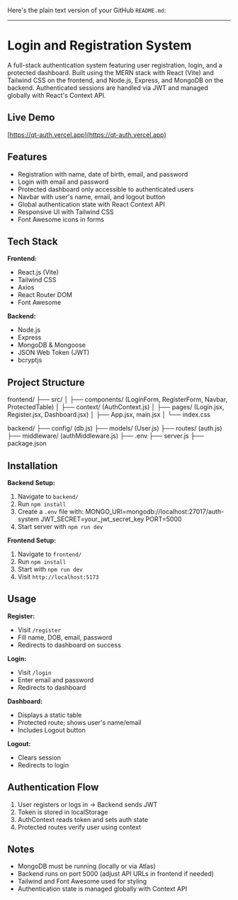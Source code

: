 Here's the plain text version of your GitHub `README.md`:

---

# Login and Registration System

A full-stack authentication system featuring user registration, login, and a protected dashboard. Built using the MERN stack with React (Vite) and Tailwind CSS on the frontend, and Node.js, Express, and MongoDB on the backend. Authenticated sessions are handled via JWT and managed globally with React's Context API.

## Live Demo

[https://qt-auth.vercel.app](https://qt-auth.vercel.app)

## Features

* Registration with name, date of birth, email, and password
* Login with email and password
* Protected dashboard only accessible to authenticated users
* Navbar with user's name, email, and logout button
* Global authentication state with React Context API
* Responsive UI with Tailwind CSS
* Font Awesome icons in forms

## Tech Stack

**Frontend:**

* React.js (Vite)
* Tailwind CSS
* Axios
* React Router DOM
* Font Awesome

**Backend:**

* Node.js
* Express
* MongoDB & Mongoose
* JSON Web Token (JWT)
* bcryptjs

## Project Structure

frontend/
├── src/
│   ├── components/ (LoginForm, RegisterForm, Navbar, ProtectedTable)
│   ├── context/ (AuthContext.js)
│   ├── pages/ (Login.jsx, Register.jsx, Dashboard.jsx)
│   ├── App.jsx, main.jsx
│   └── index.css

backend/
├── config/ (db.js)
├── models/ (User.js)
├── routes/ (auth.js)
├── middleware/ (authMiddleware.js)
├── .env
├── server.js
├── package.json

## Installation

**Backend Setup:**

1. Navigate to `backend/`
2. Run `npm install`
3. Create a `.env` file with:
   MONGO\_URI=mongodb://localhost:27017/auth-system
   JWT\_SECRET=your\_jwt\_secret\_key
   PORT=5000
4. Start server with `npm run dev`

**Frontend Setup:**

1. Navigate to `frontend/`
2. Run `npm install`
3. Start with `npm run dev`
4. Visit `http://localhost:5173`

## Usage

**Register:**

* Visit `/register`
* Fill name, DOB, email, password
* Redirects to dashboard on success

**Login:**

* Visit `/login`
* Enter email and password
* Redirects to dashboard

**Dashboard:**

* Displays a static table
* Protected route; shows user's name/email
* Includes Logout button

**Logout:**

* Clears session
* Redirects to login

## Authentication Flow

1. User registers or logs in → Backend sends JWT
2. Token is stored in localStorage
3. AuthContext reads token and sets auth state
4. Protected routes verify user using context

## Notes

* MongoDB must be running (locally or via Atlas)
* Backend runs on port 5000 (adjust API URLs in frontend if needed)
* Tailwind and Font Awesome used for styling
* Authentication state is managed globally with Context API

